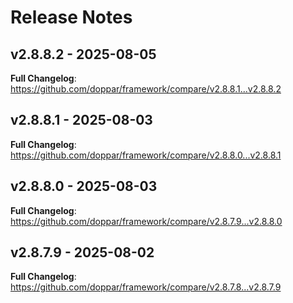 # Release Notes

## v2.8.8.2 - 2025-08-05

**Full Changelog**: https://github.com/doppar/framework/compare/v2.8.8.1...v2.8.8.2

## v2.8.8.1 - 2025-08-03

**Full Changelog**: https://github.com/doppar/framework/compare/v2.8.8.0...v2.8.8.1

## v2.8.8.0 - 2025-08-03

**Full Changelog**: https://github.com/doppar/framework/compare/v2.8.7.9...v2.8.8.0

## v2.8.7.9 - 2025-08-02

**Full Changelog**: https://github.com/doppar/framework/compare/v2.8.7.8...v2.8.7.9
